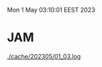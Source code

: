 Mon  1 May 03:10:01 EEST 2023
# JAM
<a href='./cache/202305/01_03.log'>./cache/202305/01_03.log</a>
